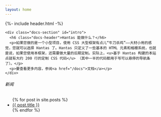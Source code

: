 ```yaml
---
layout: home
---
```


{%- include header.html -%}
    
    <div class="docs-section" id="intro">
      <h6 class="docs-header">Hantas 能做什么？</h6>
      <p>如果您做的是一个小型项目，使用 CSS 大型框架有点儿“牛刀杀鸡”——大材小用的感觉，您就可以选择 Hantas 了。Hantas 只定义了一些基本的 HTML 元素和格栅系统，也就是说，如果您使用本框架，还需要做大量的后期定制。实际上，<u>基于 Hantas 构建的本站点就有大约 200 行的定制 CSS 代码</u> （其中一半的代码都用于写可以悬停的导航条了）。</p>
      <p>要查看更多内容，参阅<a href="/docs">文档</a></p>
    </div>

<div class="docs-section" id="news">
  <h6 class="docs-header">新闻</h6>
  <div class="row news">
    <ul>
      {% for post in site.posts %}
        <li>
          <a href="{{ post.url }}">{{ post.title }}</a>
        </li>
      {% endfor %}
    </ul>
  </div>
</div>
